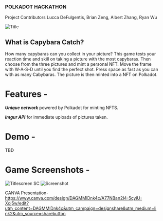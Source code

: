 ### POLKADOT HACKATHON

Project Contributors
Lucca DeFulgentis, Brian Zeng, Albert Zhang, Ryan Wu

![Title](https://github.com/user-attachments/assets/f4158835-d116-493b-b073-8ca587740ea1)

## What is Capybara Catch?

How many capybaras can you collect in your picture? This game tests your reaction time and skill on taking a picture with the most capybaras. Then choose from the three pictures and mint a personal NFT. Move the frame with W-A-S-D until you find the perfect shot. Press space as fast as you can with as many Cabybaras. The picture is then minted into a NFT on Polkadot.



# Features - 
***Unique network*** powered by Polkadot for minting NFTS.

***Imgur API*** for immediate uploads of pictures taken.

# Demo -
TBD



# Game Screenshots -

![Titlescreen SC](https://github.com/user-attachments/assets/d72ebf0b-2d03-444b-aa89-e7105012eff5)
![Screenshot](https://github.com/user-attachments/assets/fa082086-972d-4b1c-8191-c0970c3ca59f)



CANVA Presentation-
https://www.canva.com/design/DAGMMlDnk4c/A77NBan2I4-5cyiU-Xoj5w/edit?utm_content=DAGMMlDnk4c&utm_campaign=designshare&utm_medium=link2&utm_source=sharebutton
